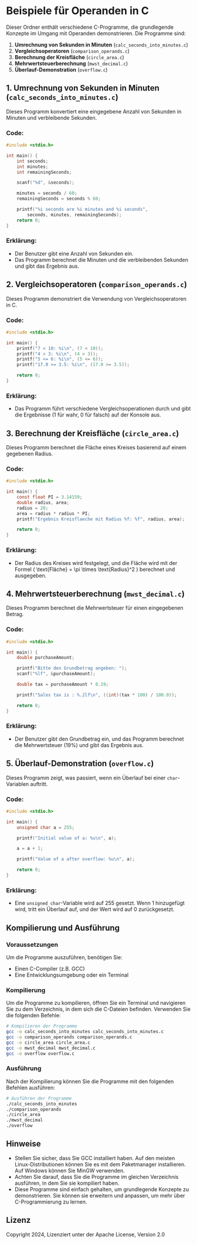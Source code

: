 # Beispiele für Operanden in C

Dieser Ordner enthält verschiedene C-Programme, die grundlegende Konzepte im Umgang mit Operanden demonstrieren. Die Programme sind:

1. **Umrechnung von Sekunden in Minuten** (`calc_seconds_into_minutes.c`)
2. **Vergleichsoperatoren** (`comparison_operands.c`)
3. **Berechnung der Kreisfläche** (`circle_area.c`)
4. **Mehrwertsteuerberechnung** (`mwst_decimal.c`)
5. **Überlauf-Demonstration** (`overflow.c`)

## 1. Umrechnung von Sekunden in Minuten (`calc_seconds_into_minutes.c`)

Dieses Programm konvertiert eine eingegebene Anzahl von Sekunden in Minuten und verbleibende Sekunden.

### Code:
```c
#include <stdio.h>

int main() {
    int seconds;
    int minutes;
    int remainingSeconds;

    scanf("%d", &seconds);

    minutes = seconds / 60;
    remainingSeconds = seconds % 60;

    printf("%i seconds are %i minutes and %i seconds", 
        seconds, minutes, remainingSeconds);
    return 0;
}
```

### Erklärung:
- Der Benutzer gibt eine Anzahl von Sekunden ein.
- Das Programm berechnet die Minuten und die verbleibenden Sekunden und gibt das Ergebnis aus.

## 2. Vergleichsoperatoren (`comparison_operands.c`)

Dieses Programm demonstriert die Verwendung von Vergleichsoperatoren in C.

### Code:
```c
#include <stdio.h>

int main() {
    printf("7 < 10: %i\n", (7 < 10));
    printf("4 > 3: %i\n", (4 > 3));
    printf("5 <= 6: %i\n", (5 <= 6));
    printf("17.0 >= 3.5: %i\n", (17.0 >= 3.5));

    return 0;
}
```

### Erklärung:
- Das Programm führt verschiedene Vergleichsoperationen durch und gibt die Ergebnisse (1 für wahr, 0 für falsch) auf der Konsole aus.

## 3. Berechnung der Kreisfläche (`circle_area.c`)

Dieses Programm berechnet die Fläche eines Kreises basierend auf einem gegebenen Radius.

### Code:
```c
#include <stdio.h>

int main() {
    const float PI = 3.14159;
    double radius, area;
    radius = 20;
    area = radius * radius * PI;
    printf("Ergebnis Kreisflaeche mit Radius %f: %f", radius, area);

    return 0;
}
```

### Erklärung:
- Der Radius des Kreises wird festgelegt, und die Fläche wird mit der Formel \( \text{Fläche} = \pi \times \text{Radius}^2 \) berechnet und ausgegeben.

## 4. Mehrwertsteuerberechnung (`mwst_decimal.c`)

Dieses Programm berechnet die Mehrwertsteuer für einen eingegebenen Betrag.

### Code:
```c
#include <stdio.h>

int main() {
    double purchaseAmount;

    printf("Bitte den Grundbetrag angeben: ");
    scanf("%lf", &purchaseAmount);

    double tax = purchaseAmount * 0.19;

    printf("Sales tax is : %.2lf\n", ((int)(tax * 100) / 100.0));

    return 0;
}
```

### Erklärung:
- Der Benutzer gibt den Grundbetrag ein, und das Programm berechnet die Mehrwertsteuer (19%) und gibt das Ergebnis aus.

## 5. Überlauf-Demonstration (`overflow.c`)

Dieses Programm zeigt, was passiert, wenn ein Überlauf bei einer `char`-Variablen auftritt.

### Code:
```c
#include <stdio.h>

int main() {
    unsigned char a = 255;

    printf("Initial value of a: %u\n", a);

    a = a + 1;

    printf("Value of a after overflow: %u\n", a);

    return 0;
}
```

### Erklärung:
- Eine `unsigned char`-Variable wird auf 255 gesetzt. Wenn 1 hinzugefügt wird, tritt ein Überlauf auf, und der Wert wird auf 0 zurückgesetzt.

## Kompilierung und Ausführung

### Voraussetzungen

Um die Programme auszuführen, benötigen Sie:
- Einen C-Compiler (z.B. GCC)
- Eine Entwicklungsumgebung oder ein Terminal

### Kompilierung

Um die Programme zu kompilieren, öffnen Sie ein Terminal und navigieren Sie zu dem Verzeichnis, in dem sich die C-Dateien befinden. Verwenden Sie die folgenden Befehle:

```bash
# Kompilieren der Programme
gcc -o calc_seconds_into_minutes calc_seconds_into_minutes.c
gcc -o comparison_operands comparison_operands.c
gcc -o circle_area circle_area.c
gcc -o mwst_decimal mwst_decimal.c
gcc -o overflow overflow.c
```

### Ausführung

Nach der Kompilierung können Sie die Programme mit den folgenden Befehlen ausführen:

```bash
# Ausführen der Programme
./calc_seconds_into_minutes
./comparison_operands
./circle_area
./mwst_decimal
./overflow
```

## Hinweise

- Stellen Sie sicher, dass Sie GCC installiert haben. Auf den meisten Linux-Distributionen können Sie es mit dem Paketmanager installieren. Auf Windows können Sie MinGW verwenden.
- Achten Sie darauf, dass Sie die Programme im gleichen Verzeichnis ausführen, in dem Sie sie kompiliert haben.
- Diese Programme sind einfach gehalten, um grundlegende Konzepte zu demonstrieren. Sie können sie erweitern und anpassen, um mehr über C-Programmierung zu lernen.

## Lizenz

Copyright 2024, Lizenziert unter der Apache License, Version 2.0